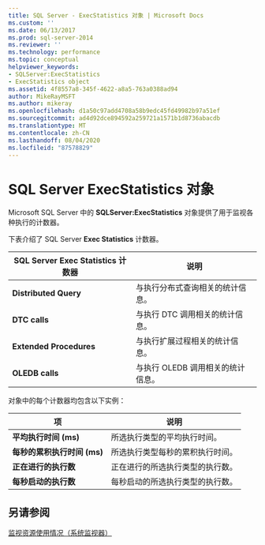 ```yaml
---
title: SQL Server - ExecStatistics 对象 | Microsoft Docs
ms.custom: ''
ms.date: 06/13/2017
ms.prod: sql-server-2014
ms.reviewer: ''
ms.technology: performance
ms.topic: conceptual
helpviewer_keywords:
- SQLServer:ExecStatistics
- ExecStatistics object
ms.assetid: 4f8557a8-345f-4622-a8a5-763a0388ad94
author: MikeRayMSFT
ms.author: mikeray
ms.openlocfilehash: d1a50c97add4708a58b9edc45fd49982b97a51ef
ms.sourcegitcommit: ad4d92dce894592a259721a1571b1d8736abacdb
ms.translationtype: MT
ms.contentlocale: zh-CN
ms.lasthandoff: 08/04/2020
ms.locfileid: "87578829"
---
```

# <a name="sql-server-execstatistics-object"></a>SQL Server ExecStatistics 对象
  Microsoft SQL Server 中的 **SQLServer:ExecStatistics** 对象提供了用于监视各种执行的计数器。  
  
 下表介绍了 SQL Server **Exec Statistics** 计数器。  
  
|SQL Server Exec Statistics 计数器|说明|  
|-----------------------------------------|-----------------|  
|**Distributed Query**|与执行分布式查询相关的统计信息。|  
|**DTC calls**|与执行 DTC 调用相关的统计信息。|  
|**Extended Procedures**|与执行扩展过程相关的统计信息。|  
|**OLEDB calls**|与执行 OLEDB 调用相关的统计信息。|  
  
 对象中的每个计数器均包含以下实例：  
  
|项|说明|  
|----------|-----------------|  
|**平均执行时间 (ms)**|所选执行类型的平均执行时间。|  
|**每秒的累积执行时间 (ms)**|所选执行类型每秒的累积执行时间。|  
|**正在进行的执行数**|正在进行的所选执行类型的执行数。|  
|**每秒启动的执行数**|每秒启动的所选执行类型的执行数。|  
  
## <a name="see-also"></a>另请参阅  
 [监视资源使用情况（系统监视器）](monitor-resource-usage-system-monitor.md)  
  
  
